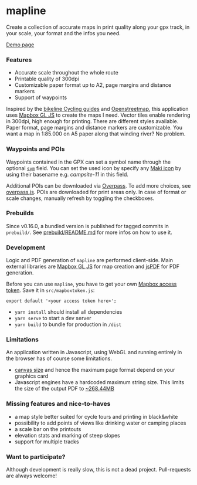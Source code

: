 # mapline

Create a collection of accurate maps in print quality along your gpx track, in
your scale, your format and the infos you need.

[Demo page](https://sgelb.github.io/demo/mapline/)


### Features
- Accurate scale throughout the whole route
- Printable quality of 300dpi
- Customizable paper format up to A2, page margins and distance markers
- Support of waypoints

Inspired by the [bikeline Cycling
guides](http://www.esterbauer.com/international.html) and
[Openstreetmap](https://www.openstreetmap.org/about), this application uses
[Mapbox GL JS](https://www.mapbox.com/mapbox-gl-js/api/) to create the maps I
need. Vector tiles enable rendering in 300dpi, high enough for printing. There
are different styles available. Paper format, page margins and distance markers
are customizable. You want a map in 1:85.000 on A5 paper along that winding
river? No problem.


### Waypoints and POIs

Waypoints contained in the GPX can set a symbol name through the optional
[`sym`](https://www.rigacci.org/wiki/doku.php/tecnica/gps_cartografia_gis/gpx)
field. You can set the used icon by specify any [Maki
icon](https://www.mapbox.com/maki-icons/) by using their basename e.g.
_campsite-11_ in this field.

Additional POIs can be downloaded via
[Overpass](https://wiki.openstreetmap.org/wiki/Overpass_API). To add more
choices, see
[overpass.js](https://github.com/sgelb/mapline/blob/master/src/overpass.js).
POIs are downloaded for print areas only. In case of format or scale changes,
manually refresh by toggling the checkboxes.


### Prebuilds

Since v0.16.0, a bundled version is published for tagged commits in `prebuild/`. See
[prebuild/README.md](https://github.com/sgelb/mapline/prebuild/README.md) for
more infos on how to use it.


### Development

Logic and PDF generation of `mapline` are performed client-side. Main external
libraries are [Mapbox GL JS](https://www.mapbox.com/mapbox-gl-js/) for map
creation and [jsPDF](https://github.com/MrRio/jsPDF) for PDF generation.

Before you can use `mapline`, you have to get your own [Mapbox access
token](https://www.mapbox.com/help/create-api-access-token/). Save it in
`src/mapboxtoken.js`:

    export default '<your access token here>';

- `yarn install` should install all dependencies
- `yarn serve` to start a dev server
- `yarn build` to bundle for production in `/dist`


### Limitations

An application written in Javascript, using WebGL and running entirely in the
browser has of course some limitations.

- [canvas size](https://webglstats.com/webgl/parameter/MAX_RENDERBUFFER_SIZE)
  and hence the maximum page format depend on your graphics card
- Javascript engines have a hardcoded maximum string size. This limits the size
  of the output PDF to
  [~268.44MB](https://github.com/atom/atom/issues/7210#issuecomment-160994222)

### Missing features and nice-to-haves

- a map style better suited for cycle tours and printing in black&white
- possibility to add points of views like drinking water or camping places
- a scale bar on the printouts
- elevation stats and marking of steep slopes
- support for multiple tracks

### Want to participate?

Although development is really slow, this is not a dead project. Pull-requests
are always welcome!

